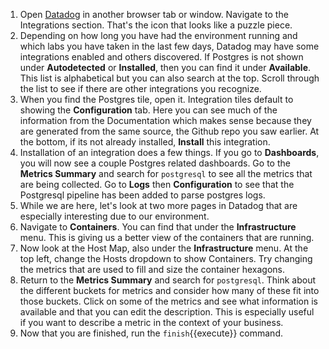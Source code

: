 1. Open <a href="http://app.datadoghq.com">Datadog</a> in another browser tab or window. Navigate to the Integrations section. That's the icon that looks like a puzzle piece. 
2. Depending on how long you have had the environment running and which labs you have taken in the last few days, Datadog may have some integrations enabled and others discovered. If Postgres is not shown under **Autodetected** or **Installed**, then you can find it under **Available**. This list is alphabetical but you can also search at the top. Scroll through the list to see if there are other integrations you recognize. 
3. When you find the Postgres tile, open it. Integration tiles default to showing the **Configuration** tab. Here you can see much of the information from the Documentation which makes sense because they are generated from the same source, the Github repo you saw earlier. At the bottom, if its not already installed, **Install** this integration.
4. Installation of an integration does a few things. If you go to **Dashboards**, you will now see a couple Postgres related dashboards. Go to the **Metrics Summary** and search for `postgresql` to see all the metrics that are being collected. Go to **Logs** then **Configuration** to see that the Postgresql pipeline has been added to parse postgres logs. 
5. While we are here, let's look at two more pages in Datadog that are especially interesting due to our environment. 
6. Navigate to **Containers**. You can find that under the **Infrastructure** menu. This is giving us a better view of the containers that are running. 
7. Now look at the Host Map, also under the **Infrastructure** menu. At the top left, change the Hosts dropdown to show Containers. Try changing the metrics that are used to fill and size the container hexagons. 
8. Return to the **Metrics Summary** and search for `postgresql`. Think about the different buckets for metrics and consider how many of these fit into those buckets. Click on some of the metrics and see what information is available and that you can edit the description. This is especially useful if you want to describe a metric in the context of your business.
9. Now that you are finished, run the `finish`{{execute}} command.
